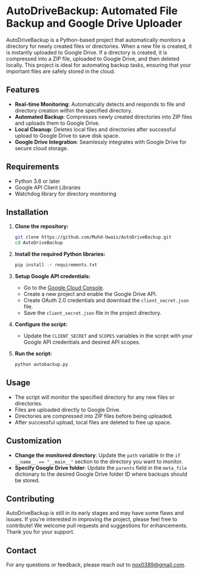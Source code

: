 # AutoDriveBackup: Automated File Backup and Google Drive Uploader

AutoDriveBackup is a Python-based project that automatically monitors a directory for newly created files or directories. When a new file is created, it is instantly uploaded to Google Drive. If a directory is created, it is compressed into a ZIP file, uploaded to Google Drive, and then deleted locally. This project is ideal for automating backup tasks, ensuring that your important files are safely stored in the cloud.

## Features

- **Real-time Monitoring**: Automatically detects and responds to file and directory creation within the specified directory.
- **Automated Backup**: Compresses newly created directories into ZIP files and uploads them to Google Drive.
- **Local Cleanup**: Deletes local files and directories after successful upload to Google Drive to save disk space.
- **Google Drive Integration**: Seamlessly integrates with Google Drive for secure cloud storage.

## Requirements

- Python 3.6 or later
- Google API Client Libraries
- Watchdog library for directory monitoring

## Installation

1. **Clone the repository:**

    ```bash
    git clone https://github.com/Muhd-Uwais/AutoDriveBackup.git
    cd AutoDriveBackup
    ```

2. **Install the required Python libraries:**

    ```bash
    pip install -r requirements.txt
    ```

3. **Setup Google API credentials:**

    - Go to the [Google Cloud Console](https://console.cloud.google.com/).
    - Create a new project and enable the Google Drive API.
    - Create OAuth 2.0 credentials and download the `client_secret.json` file.
    - Save the `client_secret.json` file in the project directory.

4. **Configure the script:**

    - Update the `CLIENT_SECRET` and `SCOPES` variables in the script with your Google API credentials and desired API scopes.

5. **Run the script:**

    ```bash
    python autobackup.py
    ```

## Usage

- The script will monitor the specified directory for any new files or directories.
- Files are uploaded directly to Google Drive.
- Directories are compressed into ZIP files before being uploaded.
- After successful upload, local files are deleted to free up space.

## Customization

- **Change the monitored directory**: Update the `path` variable in the `if __name__ == "__main__"` section to the directory you want to monitor.
- **Specify Google Drive folder**: Update the `parents` field in the `meta_file` dictionary to the desired Google Drive folder ID where backups should be stored.

## Contributing

AutoDriveBackup is still in its early stages and may have some flaws and issues. If you're interested in improving the project, please feel free to contribute! We welcome pull requests and suggestions for enhancements. Thank you for your support.

## Contact

For any questions or feedback, please reach out to [nox0389@gmail.com](mailto:nox0389@gmail.com).
